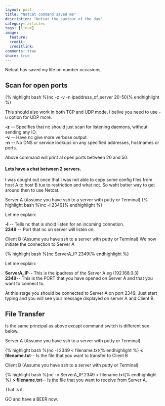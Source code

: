 ```yaml
---
layout: post
title: "Netcat command saved me"
description: "Netcat the saviour of the day"
category: articles
tags: [linux]
image:
  feature:
  credit:
  creditlink:
comments: true
share: true
---
```


Netcat has saved my life on number occasions.

## Scan for open ports
{% highlight bash %}nc -z -v -n ipaddress_of_server 20-50{% endhighlight %}

  This should also work in both TCP and UDP mode, I belive you need to use -u option for UDP more.

 <b>-z</b> -- Specifies that nc should just scan for listening daemons, without sending any IO.<br>
 <b>-v</b> -- Have nc give more verbose output.<br>
 <b>-n</b> -- No DNS or service lookups on any specified addresses, hostnames or ports.<br>

 Above command will print al open ports between 20 and 50.

#### Lets have a chat between 2 servers.

I was cought out once that i was not able to copy some config files from host A to host B tue to restriction and what not. So waht batter way to get around then to use Netcat.

Server A (Assume you have ssh to a server with putty or Terminal)
{% highlight bash %}nc -l 2349{% endhighlight %}

Let me explain:

<b>-l</b> -- Tells nc that is shold listen for an incoming connetion.<br>
<b>2349</b> -- Port that nc on server will listen on.

Client B (Assume you have ssh to a server with putty or Terminal)
We now initiate the connection to Server A

{% highlight bash %}nc ServerA_IP 2349{% endhighlight %}

Let me explain:

<b>ServerA_IP</b>-- This is the ipadress of the Server A eg (192.168.0.3)<br>
<b>2349</b>--  This is the PORT that  you have opened on Server A and that  you want to connect to.

At this stage you should be connected to Server A on port 2349. Just start typing and you will see your message displayed on server A and Client B.

## File Transfer

Is the same principal as above excapt command switch is different see below.

Server A (Assume you have ssh to a server with putty or Terminal)

{% highlight bash %}nc -l 2349 < filename.txt{% endhighlight %}
<b>< filename.txt</b>-- Is the file that you want to transfer to Client B

Client B (Assume you have ssh to a server with putty or Terminal)

{% highlight bash %}nc -n ServerA_IP 2349 > filename.txt{% endhighlight %}
<b>> filename.txt</b>-- Is the file that you want to receive from Server A.

That is it.

GO and have a  BEER now.
